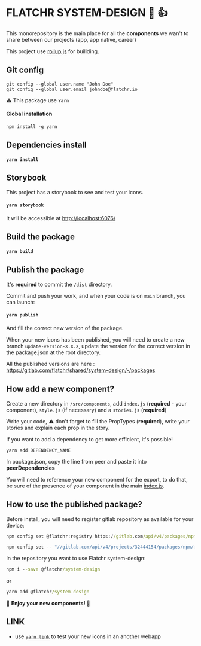 # FLATCHR SYSTEM-DESIGN 🐙 👍 

This monorepository is the main place for all the __components__ we wan't to share between our projects (app, app native, career)

This project use [rollup.js](https://rollupjs.org/guide/en/) for builiding.

## Git config

```
git config --global user.name "John Doe"
git config --global user.email johndoe@flatchr.io
```

⚠️ This package use `Yarn`

#### __Global installation__

```
npm install -g yarn
```

## Dependencies install

#### `yarn install`

## Storybook

This project has a storybook to see and test your icons.

#### `yarn storybook`

It will be accessible at [http://localhost:6076/](http://localhost:6076/)

## Build the package

#### `yarn build`

## Publish the package

It's __required__ to commit the `/dist` directory.

Commit and push your work, and when your code is on `main` branch, you can launch:

#### `yarn publish`

And fill the correct new version of the package.

When your new icons has been published, you will need to create a new branch `update-version-X.X.X`, update the version for the correct version in the package.json at the root directory.

All the published versions are here : https://gitlab.com/flatchr/shared/system-design/-/packages
## How add a new component?

Create a new directory in `/src/components`, add `index.js` (__required__ - your component), `style.js` (if necessary) and a `stories.js` (__required__)

Write your code, ⚠️ don't forget to fill the PropTypes (__required__), write your stories and explain each prop in the story.

If you want to add a dependency to get more efficient, it's possible!
```
yarn add DEPENDENCY_NAME
```

In package.json, copy the line from peer and paste it into __peerDependencies__

You will need to reference your new component for the export, to do that, be sure of the presence of your component in the main [index.js](/src/index.js).
## How to use the published package?

Before install, you will need to register gitlab repository as available for your device:
```cmd
npm config set @flatchr:registry https://gitlab.com/api/v4/packages/npm/
```
```cmd
npm config set -- "//gitlab.com/api/v4/projects/32444154/packages/npm/:_authToken=glpat-GzA7zW-iwKH5wLHHhsir"
```

In the repository you want to use Flatchr system-design: 

```cmd
npm i --save @flatchr/system-design
```
or
```cmd
yarn add @flatchr/system-design
```

🎉 __Enjoy your new components!__ 🎉

## LINK

- use [`yarn link`](https://classic.yarnpkg.com/en/docs/cli/link/) to test your new icons in an another webapp
